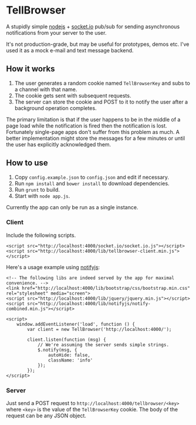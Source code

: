 
# TellBrowser #

A stupidly simple [nodejs](http://nodejs.org/) + [socket.io](http://socket.io/)
pub/sub for sending asynchronous notifications from your server to the user.

It's not production-grade, but may be useful for prototypes, demos etc.
I've used it as a mock e-mail and text message backend.

## How it works ##

1. The user generates a random cookie named `TellBrowserKey` and subs to a channel with that name.
2. The cookie gets sent with subsequent requests.
3. The server can store the cookie and POST to it to notify the user after a background operation completes.

The primary limitation is that if the user happens to be in the middle of a page load while
the notification is fired then the notification is lost.
Fortunately single-page apps don't suffer from this problem as much.
A better implementation might store the messages for a few minutes or until the user has explicitly acknowledged them.

## How to use ##

1. Copy `config.example.json` to `config.json` and edit if necessary.
2. Run `npm install` and `bower install` to download dependencies.
3. Run `grunt` to build.
4. Start with `node app.js`.

Currently the app can only be run as a single instance.

### Client ###

Include the following scripts.

    <script src="http://localhost:4000/socket.io/socket.io.js"></script>
    <script src="http://localhost:4000/lib/tellbrowser-client.min.js"></script>

Here's a usage example using [notifyjs](http://notifyjs.com/):

    <!-- The following libs are indeed served by the app for maximal convenience. -->
    <link href="http://localhost:4000/lib/bootstrap/css/bootstrap.min.css" rel="stylesheet" media="screen">
    <script src="http://localhost:4000/lib/jquery/jquery.min.js"></script>
    <script src="http://localhost:4000/lib/notifyjs/notify-combined.min.js"></script>

    <script>
        window.addEventListener('load', function () {
            var client = new TellBrowser('http://localhost:4000/');

            client.listen(function (msg) {
                // We're assuming the server sends simple strings.
                $.notify(msg, {
                    autoHide: false,
                    className: 'info'
                });
            });
    </script>

### Server ###

Just send a POST request to `http://localhost:4000/tellbrowser/<key>` where
`<key>` is the value of the `TellBrowserKey` cookie. The body of the request
can be any JSON object.
